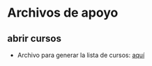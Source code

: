 # Archivos de apoyo

## abrir cursos

* Archivo para generar la lista de cursos: [aquí](https://docs.google.com/spreadsheets/d/1-U089aEJoumnixKrr2We_3-BqZGU4TQf?rtpof=true&authuser=gustavo.rodriguez%40unad.edu.co&usp=drive_fs)
